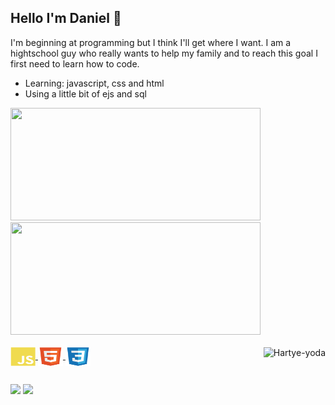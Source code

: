 ## Hello I'm Daniel 👋


I'm beginning at programming but I think I'll get where I want. 
I am a hightschool guy who really wants to help my family and to reach this goal I first need to learn how to code.


- Learning: javascript, css and html
- Using a little bit of ejs and sql

 <div>
  <a href="https://github.com/Hartye">
  <img height="180em" width="400em" src="https://github-readme-stats.vercel.app/api?username=Hartye&show_icons=true&theme=shades-of-purple&include_all_commits=true&count_private=true"/>
  <img height="180em" width="400em" src="https://github-readme-stats.vercel.app/api/top-langs/?username=Hartye&layout=compact&langs_count=7&theme=shades-of-purple"/>
</div>
<div style="display: inline_block"><br>
  <img align="center" alt="Hartye-Js" height="30" width="40" src="https://raw.githubusercontent.com/devicons/devicon/master/icons/javascript/javascript-plain.svg">
  <img align="center" alt="Hartye-HTML" height="30" width="40" src="https://raw.githubusercontent.com/devicons/devicon/master/icons/html5/html5-original.svg">
  <img align="center" alt="Hartye-CSS" height="30" width="40" src="https://raw.githubusercontent.com/devicons/devicon/master/icons/css3/css3-original.svg">
  <img align="right" alt="Hartye-yoda" src="https://media.giphy.com/media/IrFXuMudsPqbMF4FrY/giphy.gif?cid=790b7611f7964df80671af90a1a9986078c45e8e7ae34d2b&rid=giphy.gif&ct=g">
</div>
  
##
  
<div> 
  <a href = "mailto:carlos.daniel.silva.pro@gmail.com"><img src="https://img.shields.io/badge/-Gmail-%23333?style=for-the-badge&logo=gmail&logoColor=white" target="_blank"></a>
  <a href="https://www.linkedin.com/in/carlos-daniel-274a55219/" target="_blank"><img src="https://img.shields.io/badge/-LinkedIn-%230077B5?style=for-the-badge&logo=linkedin&logoColor=white" target="_blank"></a>
</div>
